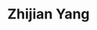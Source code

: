 ---
# Display name

title: Zhijian Yang
user_groups: ["Graduated Master Students"]



organizations:
- name: 1999-2001 

Interests:
- A mathematical model of soil moisture spatial distribution on the hill slopes of the Loess Plateau

---